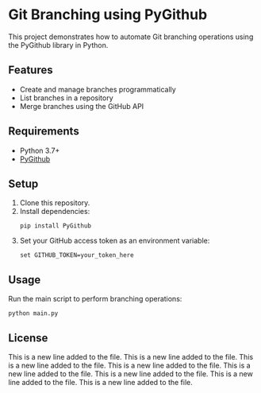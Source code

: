# Git Branching using PyGithub

This project demonstrates how to automate Git branching operations using the PyGithub library in Python.

## Features

- Create and manage branches programmatically
- List branches in a repository
- Merge branches using the GitHub API

## Requirements

- Python 3.7+
- [PyGithub](https://pygithub.readthedocs.io/en/latest/)

## Setup

1. Clone this repository.
2. Install dependencies:
   ```
   pip install PyGithub
   ```
3. Set your GitHub access token as an environment variable:
   ```
   set GITHUB_TOKEN=your_token_here
   ```

## Usage

Run the main script to perform branching operations:

```
python main.py
```

## License

This is a new line added to the file.
This is a new line added to the file.
This is a new line added to the file.
This is a new line added to the file.
This is a new line added to the file.
This is a new line added to the file.
This is a new line added to the file.
This is a new line added to the file.